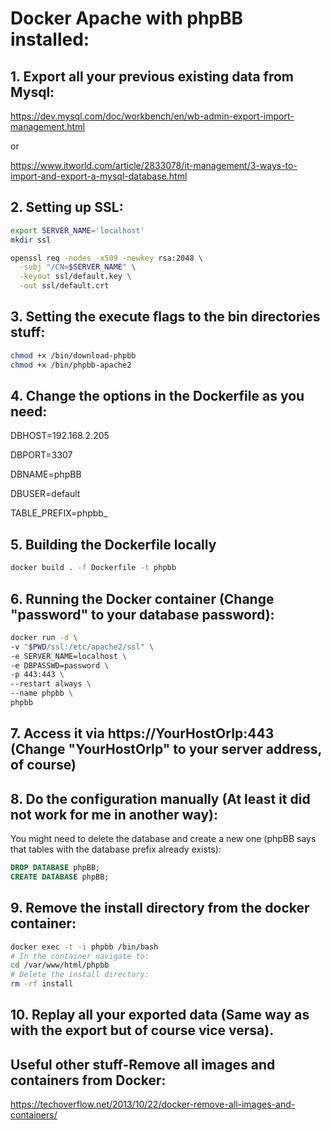 # Docker Apache with phpBB installed:

## 1. Export all your previous existing data from Mysql:
https://dev.mysql.com/doc/workbench/en/wb-admin-export-import-management.html

or

https://www.itworld.com/article/2833078/it-management/3-ways-to-import-and-export-a-mysql-database.html

## 2. Setting up SSL:
```bash
export SERVER_NAME='localhost'
mkdir ssl

openssl req -nodes -x509 -newkey rsa:2048 \
  -subj "/CN=$SERVER_NAME" \
  -keyout ssl/default.key \
  -out ssl/default.crt
```

## 3. Setting the execute flags to the bin directories stuff:
```bash
chmod +x /bin/download-phpbb
chmod +x /bin/phpbb-apache2
```

## 4. Change the options in the Dockerfile as you need:
DBHOST=192.168.2.205

DBPORT=3307

DBNAME=phpBB

DBUSER=default

TABLE_PREFIX=phpbb_

## 5. Building the Dockerfile locally
```bash
docker build . -f Dockerfile -t phpbb
```

## 6. Running the Docker container (Change "password" to your database password):
```bash
docker run -d \
-v "$PWD/ssl:/etc/apache2/ssl" \
-e SERVER_NAME=localhost \
-e DBPASSWD=password \
-p 443:443 \
--restart always \
--name phpbb \
phpbb
```

## 7. Access it via https://YourHostOrIp:443 (Change "YourHostOrIp" to your server address, of course)

## 8. Do the configuration manually (At least it did not work for me in another way):
You might need to delete the database and create a new one (phpBB says that tables with the database prefix already exists):
```SQL
DROP DATABASE phpBB;
CREATE DATABASE phpBB;
```

## 9. Remove the install directory from the docker container:
```bash
docker exec -t -i phpbb /bin/bash
# In the container navigate to:
cd /var/www/html/phpbb 
# Delete the install directory:
rm -rf install
```

## 10. Replay all your exported data (Same way as with the export but of course vice versa).

## Useful other stuff-Remove all images and containers from Docker:
https://techoverflow.net/2013/10/22/docker-remove-all-images-and-containers/